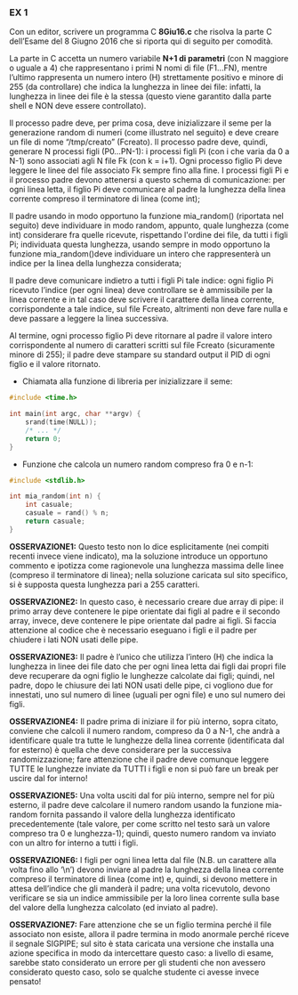 ### EX 1
Con un editor, scrivere un programma C **8Giu16.c** che risolva la parte C dell’Esame del 8 Giugno 2016 che
si riporta qui di seguito per comodità.

La parte in C accetta un numero variabile **N+1 di parametri** (con N maggiore o uguale a 4) che
rappresentano i primi N nomi di file (F1...FN), mentre l’ultimo rappresenta un numero intero (H)
strettamente positivo e minore di 255 (da controllare) che indica la lunghezza in linee dei file: infatti, la
lunghezza in linee dei file è la stessa (questo viene garantito dalla parte shell e NON deve essere
controllato).

Il processo padre deve, per prima cosa, deve inizializzare il seme per la generazione random di numeri (come
illustrato nel seguito) e deve creare un file di nome “/tmp/creato” (Fcreato). Il processo padre deve,
quindi, generare N processi figli (P0…PN-1): i processi figli Pi (con i che varia da 0 a N-1) sono associati agli
N file Fk (con k = i+1). Ogni processo figlio Pi deve leggere le linee del file associato Fk sempre fino alla
fine. I processi figli Pi e il processo padre devono attenersi a questo schema di comunicazione: per ogni
linea letta, il figlio Pi deve comunicare al padre la lunghezza della linea corrente compreso il terminatore
di linea (come int); 

Il padre usando in modo opportuno la funzione mia_random() (riportata nel seguito)
deve individuare in modo random, appunto, quale lunghezza (come int) considerare fra quelle ricevute,
rispettando l'ordine dei file, da tutti i figli Pi; individuata questa lunghezza, usando sempre in modo
opportuno la funzione mia_random()deve individuare un intero che rappresenterà un indice per la linea
della lunghezza considerata; 

Il padre deve comunicare indietro a tutti i figli Pi tale indice: ogni figlio Pi
ricevuto l’indice (per ogni linea) deve controllare se è ammissibile per la linea corrente e in tal caso deve
scrivere il carattere della linea corrente, corrispondente a tale indice, sul file Fcreato, altrimenti non deve
fare nulla e deve passare a leggere la linea successiva.

Al termine, ogni processo figlio Pi deve ritornare al padre il valore intero corrispondente al numero di
caratteri scritti sul file Fcreato (sicuramente minore di 255); il padre deve stampare su standard output il
PID di ogni figlio e il valore ritornato.

- Chiamata alla funzione di libreria per inizializzare il seme:
```c
#include <time.h>

int main(int argc, char **argv) {
    srand(time(NULL));
    /* ... */
    return 0;
}
```
- Funzione che calcola un numero random compreso fra 0 e n-1:
```c
#include <stdlib.h>

int mia_random(int n) {
    int casuale;
    casuale = rand() % n;
    return casuale;
}
```

**OSSERVAZIONE1:** Questo testo non lo dice esplicitamente (nei compiti recenti invece viene indicato), ma
la soluzione introduce un opportuno commento e ipotizza come ragionevole una lunghezza massima delle
linee (compreso il terminatore di linea); nella soluzione caricata sul sito specifico, si è supposta questa
lunghezza pari a 255 caratteri.

**OSSERVAZIONE2:** In questo caso, è necessario creare due array di pipe: il primo array deve contenere le
pipe orientate dai figli al padre e il secondo array, invece, deve contenere le pipe orientate dal padre ai
figli. Si faccia attenzione al codice che è necessario eseguano i figli e il padre per chiudere i lati NON usati
delle pipe.

**OSSERVAZIONE3:** Il padre è l’unico che utilizza l’intero (H) che indica la lunghezza in linee dei file dato che
per ogni linea letta dai figli dai propri file deve recuperare da ogni figlio le lunghezze calcolate dai figli;
quindi, nel padre, dopo le chiusure dei lati NON usati delle pipe, ci vogliono due for innestati, uno sul
numero di linee (uguali per ogni file) e uno sul numero dei figli.

**OSSERVAZIONE4:** Il padre prima di iniziare il for più interno, sopra citato, conviene che calcoli il numero
random, compreso da 0 a N-1, che andrà a identificare quale tra tutte le lunghezze della linea corrente
(identificata dal for esterno) è quella che deve considerare per la successiva randomizzazione; fare
attenzione che il padre deve comunque leggere TUTTE le lunghezze inviate da TUTTI i figli e non si può
fare un break per uscire dal for interno!

**OSSERVAZIONE5:** Una volta usciti dal for più interno, sempre nel for più esterno, il padre deve calcolare il
numero random usando la funzione mia-random fornita passando il valore della lunghezza identificato
precedentemente (tale valore, per come scritto nel testo sarà un valore compreso tra 0 e lunghezza-1);
quindi, questo numero random va inviato con un altro for interno a tutti i figli.

**OSSERVAZIONE6:** I figli per ogni linea letta dal file (N.B. un carattere alla volta fino allo ‘\n’) devono inviare
al padre la lunghezza della linea corrente compreso il terminatore di linea (come int) e, quindi, si devono
mettere in attesa dell’indice che gli manderà il padre; una volta ricevutolo, devono verificare se sia un
indice ammissibile per la loro linea corrente sulla base del valore della lunghezza calcolato (ed inviato al
padre).

**OSSERVAZIONE7:** Fare attenzione che se un figlio termina perché il file associato non esiste, allora il padre
termina in modo anormale perché riceve il segnale SIGPIPE; sul sito è stata caricata una versione che
installa una azione specifica in modo da intercettare questo caso: a livello di esame, sarebbe stato
considerato un errore per gli studenti che non avessero considerato questo caso, solo se qualche studente
ci avesse invece pensato!